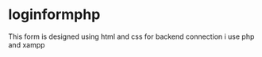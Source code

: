 # loginformphp

This form is designed using html and css for backend connection i use php and xampp
